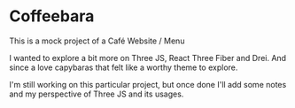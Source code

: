 # Coffeebara

This is a mock project of a Café Website / Menu

I wanted to explore a bit more on Three JS, React Three Fiber and Drei. And since a love capybaras that felt like a worthy theme to explore.

I'm still working on this particular project, but once done I'll add some notes and my perspective of Three JS and its usages.
